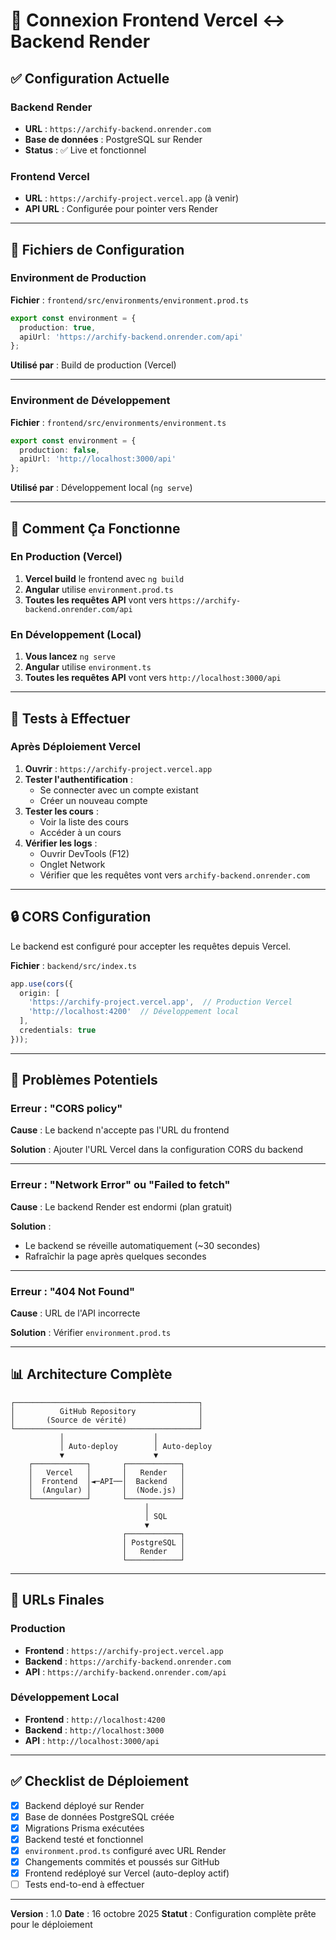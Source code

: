 # 🔗 Connexion Frontend Vercel ↔ Backend Render

## ✅ Configuration Actuelle

### Backend Render
- **URL** : `https://archify-backend.onrender.com`
- **Base de données** : PostgreSQL sur Render
- **Status** : ✅ Live et fonctionnel

### Frontend Vercel
- **URL** : `https://archify-project.vercel.app` (à venir)
- **API URL** : Configurée pour pointer vers Render

---

## 📁 Fichiers de Configuration

### Environment de Production

**Fichier** : `frontend/src/environments/environment.prod.ts`

```typescript
export const environment = {
  production: true,
  apiUrl: 'https://archify-backend.onrender.com/api'
};
```

**Utilisé par** : Build de production (Vercel)

---

### Environment de Développement

**Fichier** : `frontend/src/environments/environment.ts`

```typescript
export const environment = {
  production: false,
  apiUrl: 'http://localhost:3000/api'
};
```

**Utilisé par** : Développement local (`ng serve`)

---

## 🔄 Comment Ça Fonctionne

### En Production (Vercel)

1. **Vercel build** le frontend avec `ng build`
2. **Angular** utilise `environment.prod.ts`
3. **Toutes les requêtes API** vont vers `https://archify-backend.onrender.com/api`

### En Développement (Local)

1. **Vous lancez** `ng serve`
2. **Angular** utilise `environment.ts`
3. **Toutes les requêtes API** vont vers `http://localhost:3000/api`

---

## 🧪 Tests à Effectuer

### Après Déploiement Vercel

1. **Ouvrir** : `https://archify-project.vercel.app`
2. **Tester l'authentification** :
   - Se connecter avec un compte existant
   - Créer un nouveau compte
3. **Tester les cours** :
   - Voir la liste des cours
   - Accéder à un cours
4. **Vérifier les logs** :
   - Ouvrir DevTools (F12)
   - Onglet Network
   - Vérifier que les requêtes vont vers `archify-backend.onrender.com`

---

## 🔒 CORS Configuration

Le backend est configuré pour accepter les requêtes depuis Vercel.

**Fichier** : `backend/src/index.ts`

```typescript
app.use(cors({
  origin: [
    'https://archify-project.vercel.app',  // Production Vercel
    'http://localhost:4200'  // Développement local
  ],
  credentials: true
}));
```

---

## 🚨 Problèmes Potentiels

### Erreur : "CORS policy"

**Cause** : Le backend n'accepte pas l'URL du frontend

**Solution** : Ajouter l'URL Vercel dans la configuration CORS du backend

---

### Erreur : "Network Error" ou "Failed to fetch"

**Cause** : Le backend Render est endormi (plan gratuit)

**Solution** :
- Le backend se réveille automatiquement (~30 secondes)
- Rafraîchir la page après quelques secondes

---

### Erreur : "404 Not Found"

**Cause** : URL de l'API incorrecte

**Solution** : Vérifier `environment.prod.ts`

---

## 📊 Architecture Complète

```
┌─────────────────────────────────────────┐
│          GitHub Repository              │
│       (Source de vérité)                │
└─────────────────────────────────────────┘
           │                    │
           │ Auto-deploy        │ Auto-deploy
           ▼                    ▼
    ┌────────────┐       ┌────────────┐
    │   Vercel   │       │   Render   │
    │  Frontend  │◄─API──│  Backend   │
    │  (Angular) │       │  (Node.js) │
    └────────────┘       └────────────┘
                              │
                              │ SQL
                              ▼
                         ┌────────────┐
                         │ PostgreSQL │
                         │   Render   │
                         └────────────┘
```

---

## 🔗 URLs Finales

### Production
- **Frontend** : `https://archify-project.vercel.app`
- **Backend** : `https://archify-backend.onrender.com`
- **API** : `https://archify-backend.onrender.com/api`

### Développement Local
- **Frontend** : `http://localhost:4200`
- **Backend** : `http://localhost:3000`
- **API** : `http://localhost:3000/api`

---

## ✅ Checklist de Déploiement

- [x] Backend déployé sur Render
- [x] Base de données PostgreSQL créée
- [x] Migrations Prisma exécutées
- [x] Backend testé et fonctionnel
- [x] `environment.prod.ts` configuré avec URL Render
- [x] Changements commités et poussés sur GitHub
- [x] Frontend redéployé sur Vercel (auto-deploy actif)
- [ ] Tests end-to-end à effectuer

---

**Version** : 1.0
**Date** : 16 octobre 2025
**Statut** : Configuration complète prête pour le déploiement
